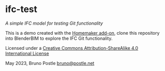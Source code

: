 # ifc-test
*A simple IFC model for testing Git functionality*

This is a demo created with the [Homemaker add-on](https://github.com/brunopostle/homemaker-addon),
clone this repository into BlenderBIM to explore the IFC Git functionality.

Licensed under a [Creative Commons Attribution-ShareAlike 4.0 International License](http://creativecommons.org/licenses/by-sa/4.0/)
  

May 2023, Bruno Postle <bruno@postle.net>
